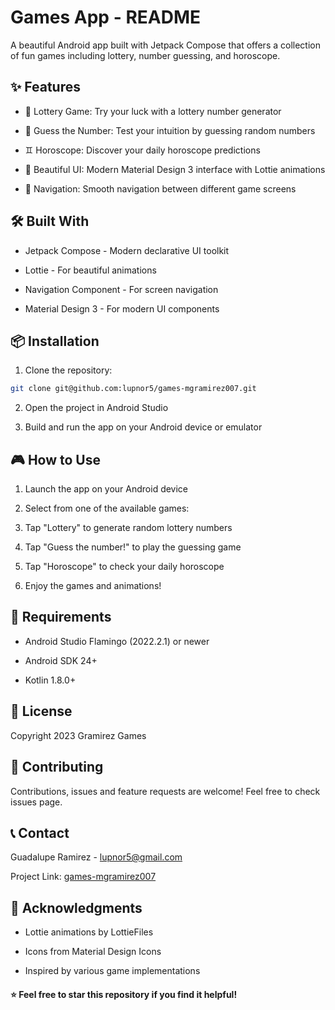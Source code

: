 # Games App - README

A beautiful Android app built with Jetpack Compose that offers a collection of fun games including lottery, number guessing, and horoscope.

## ✨ Features

  - 🎰 Lottery Game: Try your luck with a lottery number generator

  - 🔢 Guess the Number: Test your intuition by guessing random numbers

  - ♊ Horoscope: Discover your daily horoscope predictions

  - 🎨 Beautiful UI: Modern Material Design 3 interface with Lottie animations

  - 🧭 Navigation: Smooth navigation between different game screens

## 🛠️ Built With

  * Jetpack Compose - Modern declarative UI toolkit

  * Lottie - For beautiful animations

  * Navigation Component - For screen navigation

  * Material Design 3 - For modern UI components

## 📦 Installation

1. Clone the repository:

```bash
git clone git@github.com:lupnor5/games-mgramirez007.git
```
2. Open the project in Android Studio

3. Build and run the app on your Android device or emulator

## 🎮 How to Use

1. Launch the app on your Android device

2. Select from one of the available games:

3. Tap "Lottery" to generate random lottery numbers

4. Tap "Guess the number!" to play the guessing game

5. Tap "Horoscope" to check your daily horoscope

6. Enjoy the games and animations!

## 🔧 Requirements

  * Android Studio Flamingo (2022.2.1) or newer

  * Android SDK 24+

  * Kotlin 1.8.0+

## 📄 License

Copyright 2023 Gramirez Games

## 🤝 Contributing

Contributions, issues and feature requests are welcome! Feel free to check issues page.

## 📞 Contact

Guadalupe Ramirez - lupnor5@gmail.com

Project Link: [games-mgramirez007](https://github.com/lupnor5/games-mgramirez007)

## 🙏 Acknowledgments

  * Lottie animations by LottieFiles

  * Icons from Material Design Icons

  * Inspired by various game implementations

#### ⭐️ Feel free to star this repository if you find it helpful!

